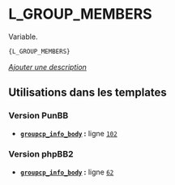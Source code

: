 # L_GROUP_MEMBERS


Variable.

```html
{L_GROUP_MEMBERS}
```

[*Ajouter une description*](https://fa-tvars.appspot.com/var/L_GROUP_MEMBERS)

## Utilisations dans les templates

### Version PunBB
* __[`groupcp_info_body`](../tpl/var/punbb/groupcp_info_body.md#readme) :__ ligne [`102`](../tpl/src/punbb/groupcp_info_body.tpl#L102)

### Version phpBB2
* __[`groupcp_info_body`](../tpl/var/subsilver/groupcp_info_body.md#readme) :__ ligne [`62`](../tpl/src/subsilver/groupcp_info_body.tpl#L62)